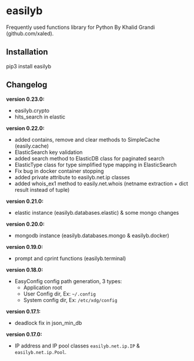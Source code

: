 # easilyb
Frequently used functions library for Python By Khalid Grandi (github.com/xaled).

## Installation
pip3 install easilyb

## Changelog
**version 0.23.0:**
- easilyb.crypto
- hits_search in elastic

**version 0.22.0:**
- added contains, remove and clear methods to SimpleCache (easily.cache)
- ElasticSearch key validation
- added search method to ElasticDB class for paginated search 
- ElasticType class for type simplified type mapping in ElasticSearch
- Fix bug in docker container stopping
- added private attribute to easilyb.net.ip classes
- added whois_ex1 method to easily.net.whois (netname extraction + dict result instead of tuple)


**version 0.21.0:**
- elastic instance (easilyb.databases.elastic) & some mongo changes

**version 0.20.0:**
- mongodb instance (easilyb.databases.mongo & easilyb.docker)

**version 0.19.0:**
- prompt and cprint functions (easilyb.terminal)

**version 0.18.0:**
- EasyConfig config path generation, 3 types:
    - Application root
    - User Config dir, Ex: `~/.config`
    - System config dir, Ex: `/etc/xdg/config`
    
**version 0.17.1:**
- deadlock fix in json_min_db 

**version 0.17.0:**
- IP address and IP pool classes `easilyb.net.ip.IP` & `easilyb.net.ip.Pool`.
